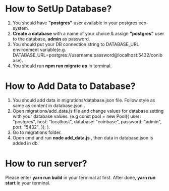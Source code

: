 # How to SetUp Database?

1. You should have **"postgres"** user available in your postgres eco-system.
2. **Create a database** with a name of your choice & assign **"postgres"** user to the database, **admin** as password.
3. You should put your DB connection string to DATABASE_URL environment variable(e.g. DATABASE_URL=postgres://username:password@localhost:5432/conibase).
4. You should run **npm run migrate up** in terminal.

# How to Add Data to Database?

1. You should add data in migrations/database.json file. Follow style as same as content in database.json .
2. Open migrations/add_data.js file and change values for database setting with your database values.
   (e.g
   const pool = new Pool({
   user: "postgres",
   host: "localhost",
   database: "coinbase",
   password: "admin",
   port: "5432",
   });
   ).
3. Go to migrations folder.
4. Open cmd and run **node add_data.js** , then data in database.json is added in db.

# How to run server?

Please enter **yarn run build** in your terminal at first.
After done, **yarn run start** in your terminal.
